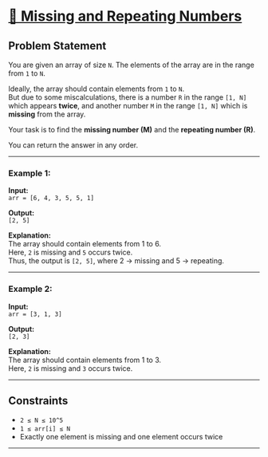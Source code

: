 # [🧮 Missing and Repeating Numbers](https://www.naukri.com/code360/problems/missing-and-repeating-numbers_873366)

## Problem Statement

You are given an array of size `N`. The elements of the array are in the range from `1` to `N`.

Ideally, the array should contain elements from `1` to `N`.  
But due to some miscalculations, there is a number `R` in the range `[1, N]` which appears **twice**, and another number `M` in the range `[1, N]` which is **missing** from the array.

Your task is to find the **missing number (M)** and the **repeating number (R)**.

You can return the answer in any order.

---

### Example 1:

**Input:**  
`arr = [6, 4, 3, 5, 5, 1]`

**Output:**  
`[2, 5]`

**Explanation:**  
The array should contain elements from 1 to 6.  
Here, `2` is missing and `5` occurs twice.  
Thus, the output is `[2, 5]`, where 2 → missing and 5 → repeating.

---

### Example 2:

**Input:**  
`arr = [3, 1, 3]`

**Output:**  
`[2, 3]`

**Explanation:**  
The array should contain elements from 1 to 3.  
Here, `2` is missing and `3` occurs twice.

---

## Constraints

- `2 ≤ N ≤ 10^5`  
- `1 ≤ arr[i] ≤ N`  
- Exactly one element is missing and one element occurs twice  

---

